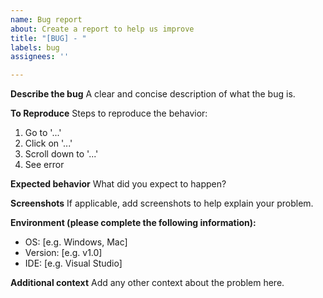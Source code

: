 ```yaml
---
name: Bug report
about: Create a report to help us improve
title: "[BUG] - "
labels: bug
assignees: ''

---
```


**Describe the bug**
A clear and concise description of what the bug is.

**To Reproduce**
Steps to reproduce the behavior:
1. Go to '...'
2. Click on '...'
3. Scroll down to '...'
4. See error

**Expected behavior**
What did you expect to happen?

**Screenshots**
If applicable, add screenshots to help explain your problem.

**Environment (please complete the following information):**
 - OS: [e.g. Windows, Mac]
 - Version: [e.g. v1.0]
 - IDE: [e.g. Visual Studio]

**Additional context**
Add any other context about the problem here.
